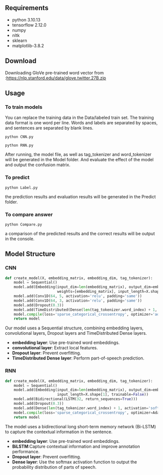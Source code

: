 ## Requirements

+ python 3.10.13
+ tensorflow 2.12.0
+ numpy
+ nltk
+ sklearn
+ matplotlib-3.8.2

## Download
Downloading GloVe pre-trained word vector from :https://nlp.stanford.edu/data/glove.twitter.27B.zip


## Usage

### To train models

You can replace the training data in the Data/labeled train set. The training data format is one word per line. Words and labels are separated by spaces, and sentences are separated by blank lines.

```shell
python CNN.py
```

```shell
python RNN.py
```

After running, the model file, as well as tag_tokenizer and word_tokenizer will be generated in the Model folder. And evaluate the effect of the model and output the confusion matrix.

### To predict

```shell
python Label.py
```

the prediction results and evaluation results will be generated in the Predict folder.

### To compare answer

```shell
python Compare.py
```

a comparison of the predicted results and the correct results will be output in the console.

## Model Structure

### CNN

```python
def create_model(X, embedding_matrix, embedding_dim, tag_tokenizer):
    model = Sequential()
    model.add(Embedding(input_dim=len(embedding_matrix), output_dim=embedding_dim,
                        weights=[embedding_matrix], input_length=X.shape[1], trainable=False))
    model.add(Conv1D(64, 5, activation='relu', padding='same'))
    model.add(Conv1D(64, 3, activation='relu', padding='same'))
    model.add(Dropout(0.3))
    model.add(TimeDistributed(Dense(len(tag_tokenizer.word_index) + 1, activation='softmax')))
    model.compile(loss='sparse_categorical_crossentropy', optimizer='adam')
    return model
```

Our model uses a Sequential structure, combining embedding layers, convolutional layers, Dropout layers and TimeDistributed Dense layers.

- **embedding layer**: Use pre-trained word embeddings.
- **convolutional layer**: Extract local features.
- **Dropout layer**: Prevent overfitting.
- **TimeDistributed Dense layer**: Perform part-of-speech prediction.

### RNN

```python
def create_model(X, embedding_matrix, embedding_dim, tag_tokenizer):
    model = Sequential()
    model.add(Embedding(input_dim=len(embedding_matrix), output_dim=embedding_dim, weights=[embedding_matrix],
                        input_length=X.shape[1], trainable=False))
    model.add(Bidirectional(LSTM(32, return_sequences=True)))
    model.add(Dropout(0.3))  
    model.add(Dense(len(tag_tokenizer.word_index) + 1, activation='softmax'))
    model.compile(loss='sparse_categorical_crossentropy', optimizer=Adam(learning_rate=0.001))  
    return model
```

The model uses a bidirectional long short-term memory network (Bi-LSTM) to capture the contextual information in the sentence.

- **embedding layer**: Use pre-trained word embeddings.
- **BiLSTM**:Capture contextual information and improve annotation performance.
- **Dropout layer**: Prevent overfitting.
- **Dense layer**: Use the softmax activation function to output the probability distribution of parts of speech.
